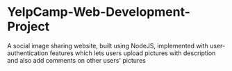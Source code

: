 # YelpCamp-Web-Development-Project
A social image sharing website, built using NodeJS, implemented with user-authentication features which lets users upload pictures with description and also add comments on other users' pictures
